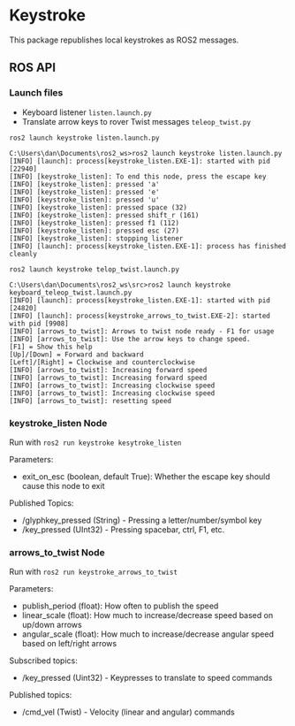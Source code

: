 # Keystroke
This package republishes local keystrokes as ROS2 messages.

## ROS API
### Launch files

- Keyboard listener `listen.launch.py`
- Translate arrow keys to rover Twist messages `teleop_twist.py`


`ros2 launch keystroke listen.launch.py`

```
C:\Users\dan\Documents\ros2_ws>ros2 launch keystroke listen.launch.py
[INFO] [launch]: process[keystroke_listen.EXE-1]: started with pid [22940]
[INFO] [keystroke_listen]: To end this node, press the escape key
[INFO] [keystroke_listen]: pressed 'a'
[INFO] [keystroke_listen]: pressed 'e'
[INFO] [keystroke_listen]: pressed 'u'
[INFO] [keystroke_listen]: pressed space (32)
[INFO] [keystroke_listen]: pressed shift_r (161)
[INFO] [keystroke_listen]: pressed f1 (112)
[INFO] [keystroke_listen]: pressed esc (27)
[INFO] [keystroke_listen]: stopping listener
[INFO] [launch]: process[keystroke_listen.EXE-1]: process has finished cleanly
```

`ros2 launch keystroke telop_twist.launch.py`

```
C:\Users\dan\Documents\ros2_ws\src>ros2 launch keystroke keyboard_teleop_twist.launch.py
[INFO] [launch]: process[keystroke_listen.EXE-1]: started with pid [24820]
[INFO] [launch]: process[keystroke_arrows_to_twist.EXE-2]: started with pid [9908]
[INFO] [arrows_to_twist]: Arrows to twist node ready - F1 for usage
[INFO] [arrows_to_twist]: Use the arrow keys to change speed.
[F1] = Show this help
[Up]/[Down] = Forward and backward
[Left]/[Right] = Clockwise and counterclockwise
[INFO] [arrows_to_twist]: Increasing forward speed
[INFO] [arrows_to_twist]: Increasing forward speed
[INFO] [arrows_to_twist]: Increasing clockwise speed
[INFO] [arrows_to_twist]: Increasing clockwise speed
[INFO] [arrows_to_twist]: resetting speed
```

### keystroke_listen Node
Run with `ros2 run keystroke kesytroke_listen`

Parameters:
- exit_on_esc (boolean, default True): Whether the escape key should cause this node to exit

Published Topics:
- /glyphkey_pressed (String) - Pressing a letter/number/symbol key
- /key_pressed (UInt32) - Pressing spacebar, ctrl, F1, etc.

### arrows_to_twist Node
Run with `ros2 run keystroke_arrows_to_twist`

Parameters:
- publish_period (float): How often to publish the speed
- linear_scale (float): How much to increase/decrease speed based on up/down arrows
- angular_scale (float): How much to increase/decrease angular speed based on left/right arrows

Subscribed topics:
- /key_pressed (Uint32) - Keypresses to translate to speed commands

Published topics:
- /cmd_vel (Twist) - Velocity (linear and angular) commands
